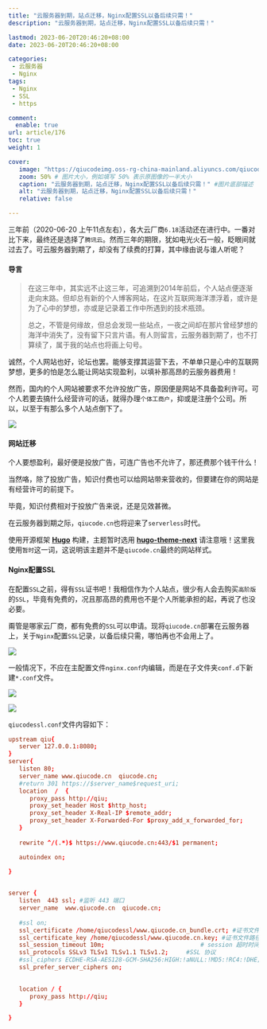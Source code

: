 ```yaml
---
title: "云服务器到期，站点迁移，Nginx配置SSL以备后续只需！"
description: "云服务器到期，站点迁移，Nginx配置SSL以备后续只需！"

lastmod: 2023-06-20T20:46:20+08:00
date: 2023-06-20T20:46:20+08:00

categories:
 - 云服务器
 - Nginx
tags:
 - Nginx
 - SSL
 - https

comment:
  enable: true
url: article/176
toc: true
weight: 1

cover:
   image: "https://qiucodeimg.oss-rg-china-mainland.aliyuncs.com/qiucode2020/1687504537619.png" #图片路径例如：posts/tech/123/123.png
   zoom: 50% # 图片大小，例如填写 50% 表示原图像的一半大小
   caption: "云服务器到期，站点迁移，Nginx配置SSL以备后续只需！" #图片底部描述
   alt: "云服务器到期，站点迁移，Nginx配置SSL以备后续只需！"
   relative: false

---
```


三年前（2020-06-20 上午11点左右），各大云厂商```6.18```活动还在进行中。一番对比下来，最终还是选择了```腾讯云```。然而三年的期限，犹如电光火石一般，眨眼间就过去了。可云服务器到期了，却没有了续费的打算，其中缘由说与谁人听呢？

<!--more-->

#### 导言

> 在这三年中，其实远不止这三年，可追溯到2014年前后，个人站点便逐渐走向末路。但却总有新的个人博客网站，在这片互联网海洋漂浮着，或许是为了心中的梦想，亦或是记录着工作中所遇到的技术瓶颈。
>
> 总之，不管是何缘故，但总会发现一些站点，一夜之间却在那片曾经梦想的海洋中消失了，没有留下只言片语。有人则留言，云服务器到期了，也不打算续了，属于我的站点也将画上句号。

诚然，个人网站也好，论坛也罢。能够支撑其运营下去，不单单只是心中的互联网梦想，更多的怕是怎么能让网站实现盈利，以填补那高昂的云服务器费用！

然而，国内的个人网站被要求不允许投放广告，原因便是网站不具备盈利许可。可个人若要去搞什么经营许可的话，就得办理```个体工商户```，抑或是注册个公司。所以，以至于有那么多个人站点倒下了。

![](https://qiucodeimg.oss-rg-china-mainland.aliyuncs.com/qiucode2020/1687504537619.png)

#### 网站迁移

个人要想盈利，最好便是投放广告，可连广告也不允许了，那还费那个钱干什么！

当然咯，除了投放广告，知识付费也可以给网站带来营收的，但要建在你的网站是有经营许可的前提下。

毕竟，知识付费相对于投放广告来说，还是见效甚微。

在云服务器到期之际，```qiucode.cn```也将迎来了```serverless```时代。

使用开源框架 **[Hugo](https://gohugo.io/)** 构建，主题暂时选用 **[hugo-theme-next](https://github.com/hugo-next/hugo-theme-next)** 请注意哦！这里我使用```暂时```这一词，这说明该主题并不是```qiucode.cn```最终的网站样式。

#### Nginx配置SSL

在配置```SSL```之前，得有```SSL```证书吧！我相信作为个人站点，很少有人会去购买```高阶版```的```SSL```，毕竟有免费的，况且那高昂的费用也不是个人所能承担的起，再说了也没必要。

甭管是哪家云厂商，都有免费的```SSL```可以申请。现将```qiucode.cn```部署在云服务器上，关于```Nginx```配置```SSL```记录，以备后续只需，哪怕再也不会用上了。

![](https://qiucodeimg.oss-rg-china-mainland.aliyuncs.com/qiucode2020/1687504853218.png)

一般情况下，不应在主配置文件```nginx.conf```内编辑，而是在子文件夹```conf.d```下新建```*.conf```文件。

![](https://qiucodeimg.oss-rg-china-mainland.aliyuncs.com/qiucode2020/1687505206553.png)

![](https://qiucodeimg.oss-rg-china-mainland.aliyuncs.com/qiucode2020/1687505794380.png)

```qiucodessl.conf```文件内容如下：

```conf
upstream qiu{
   server 127.0.0.1:8080;
}
server{
   listen 80;
   server_name www.qiucode.cn  qiucode.cn;
   #return 301 https://$server_name$request_uri;
   location  /  {
      proxy_pass http://qiu; 
      proxy_set_header Host $http_host;
      proxy_set_header X-Real-IP $remote_addr;
      proxy_set_header X-Forwarded-For $proxy_add_x_forwarded_for;
   }
               
   rewrite ^/(.*)$ https://www.qiucode.cn:443/$1 permanent;

   autoindex on;
          
}


server {
   listen  443 ssl; #监听 443 端口
   server_name  www.qiucode.cn  qiucode.cn; 
         
   #ssl on;
   ssl_certificate /home/qiucodessl/www.qiucode.cn_bundle.crt; #证书文件路径
   ssl_certificate_key /home/qiucodessl/www.qiucode.cn.key; #证书文件路径
   ssl_session_timeout 10m;                           # session 超时时间
   ssl_protocols SSLv3 TLSv1 TLSv1.1 TLSv1.2;     #SSL 协议
   #ssl_ciphers ECDHE-RSA-AES128-GCM-SHA256:HIGH:!aNULL:!MD5:!RC4:!DHE;
   ssl_prefer_server_ciphers on;

    
   location / {
      proxy_pass http://qiu;
   }

}

```

